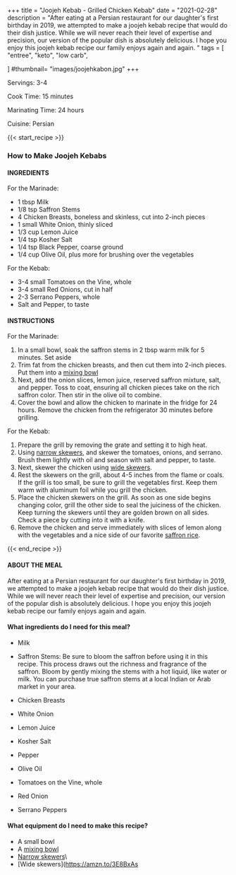 +++
title = "Joojeh Kebab - Grilled Chicken Kebab"
date = "2021-02-28"
description = "After eating at a Persian restaurant for our daughter's first birthday in 2019, we attempted to make a joojeh kebab recipe that would do their dish justice. While we will never reach their level of expertise and precision, our version of the popular dish is absolutely delicious. I hope you enjoy this joojeh kebab recipe our family enjoys again and again. "
tags = [
    "entree",
    "keto",
    "low carb",
    
]
#thumbnail= "images/joojehkabon.jpg"
+++

Servings: 3-4 <!--more-->

Cook Time: 15 minutes 

Marinating Time: 24 hours

Cuisine: Persian 

{{< start_recipe >}}

### How to Make Joojeh Kebabs 

#### INGREDIENTS 

For the Marinade: 

* 1 tbsp Milk 
* 1/8 tsp Saffron Stems
* 4 Chicken Breasts, boneless and skinless, cut into 2-inch pieces 
* 1 small White Onion, thinly sliced 
* 1/3 cup Lemon Juice 
* 1/4 tsp Kosher Salt 
* 1/4 tsp Black Pepper, coarse ground  
* 1/4 cup Olive Oil, plus more for brushing over the vegetables 

For the Kebab: 

* 3-4 small Tomatoes on the Vine, whole 
* 3-4 small Red Onions, cut in half  
* 2-3 Serrano Peppers, whole 
* Salt and Pepper, to taste 

#### INSTRUCTIONS 

For the Marinade: 

1. In a small bowl, soak the saffron stems in 2 tbsp warm milk for 5 minutes. Set aside
2. Trim fat from the chicken breasts, and then cut them into 2-inch pieces. Put them into a [mixing bowl](https://amzn.to/3p2YLle)
3. Next, add the onion slices, lemon juice, reserved saffron mixture, salt, and pepper. Toss to coat, ensuring all chicken pieces take on the rich saffron color. Then stir in the olive oil to combine.
4. Cover the bowl and allow the chicken to marinate in the fridge for 24 hours. Remove the chicken from the refrigerator 30 minutes before grilling. 

For the Kebab: 

1. Prepare the grill by removing the grate and setting it to high heat. 
2. Using [narrow skewers](https://amzn.to/3cZj1yz), and skewer the tomatoes, onions, and serrano. Brush them lightly with oil and season with salt and pepper, to taste. 
3. Next, skewer the chicken using [wide skewers](https://amzn.to/3E8BxAs). 
4. Rest the skewers on the grill, about 4-5 inches from the flame or coals. If the grill is too small, be sure to grill the vegetables first. Keep them warm with aluminum foil while you grill the chicken. 
5. Place the chicken skewers on the grill. As soon as one side begins changing color, grill the other side to seal the juiciness of the chicken. Keep turning the skewers until they are golden brown on all sides. Check a piece by cutting into it with a knife. 
6. Remove the chicken and serve immediately with slices of lemon along with the vegetables and a nice side of our favorite [saffron rice](https://www.jamilghar.com/recipe/saffron_rice/). 

{{< end_recipe >}}

#### ABOUT THE MEAL

After eating at a Persian restaurant for our daughter's first birthday in 2019, we attempted to make a joojeh kebab recipe that would do their dish justice. While we will never reach their level of expertise and precision, our version of the popular dish is absolutely delicious. I hope you enjoy this joojeh kebab recipe our family enjoys again and again. 

#### What ingredients do I need for this meal?

* Milk 

* Saffron Stems: Be sure to bloom the saffron before using it in this recipe. This process draws out the richness and fragrance of the saffron. Bloom by gently mixing the stems with a hot liquid, like water or milk. You can purchase true saffron stems at a local Indian or Arab market in your area. 

* Chicken Breasts

* White Onion 

* Lemon Juice 

* Kosher Salt 

* Pepper 

* Olive Oil

* Tomatoes on the Vine, whole 

* Red Onion

* Serrano Peppers

#### What equipment do I need to make this recipe?

* A small bowl 
* A [mixing bowl](https://amzn.to/3p2YLle)
* [Narrow skewers](https://amzn.to/3cZj1yz)\
* [Wide skewers](https://amzn.to/3E8BxAs
